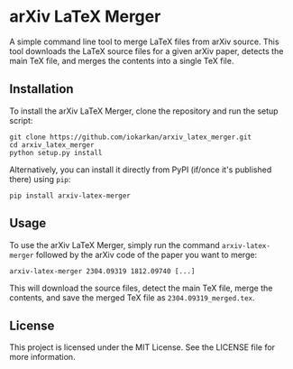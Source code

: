 # arXiv LaTeX Merger

A simple command line tool to merge LaTeX files from arXiv source. This tool downloads the LaTeX source files for a given arXiv paper, detects the main TeX file, and merges the contents into a single TeX file.

## Installation

To install the arXiv LaTeX Merger, clone the repository and run the setup script:

```
git clone https://github.com/iokarkan/arxiv_latex_merger.git
cd arxiv_latex_merger
python setup.py install
```

Alternatively, you can install it directly from PyPI (if/once it's published there) using `pip`:

```
pip install arxiv-latex-merger
```

## Usage

To use the arXiv LaTeX Merger, simply run the command `arxiv-latex-merger` followed by the arXiv code of the paper you want to merge:

```
arxiv-latex-merger 2304.09319 1812.09740 [...]
```

This will download the source files, detect the main TeX file, merge the contents, and save the merged TeX file as `2304.09319_merged.tex`.

## License

This project is licensed under the MIT License. See the LICENSE file for more information.



